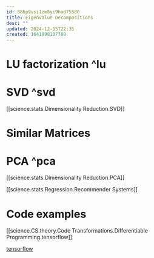 ```yaml
---
id: 88hp9vsi1zm8yi9had75586
title: Eigenvalue Decompositions
desc: ""
updated: 2024-12-15T22:35
created: 1641998107788
---
```

# LU factorization ^lu

# SVD ^svd

[[science.stats.Dimensionality Reduction.SVD]]

# Similar Matrices

# PCA ^pca

[[science.stats.Dimensionality Reduction.PCA]]

[[science.stats.Regression.Recommender Systems]]



# Code examples

[[science.CS.theory.Code Transformations.Differentiable Programming.tensorflow]]

[tensorflow](https://www.tensorflow.org/guide/core/matrix_core)

